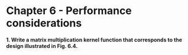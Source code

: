 # Chapter 6 - Performance considerations

#### 1. Write a matrix multiplication kernel function that corresponds to the design illustrated in Fig. 6.4.